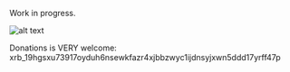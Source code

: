 Work in progress.

![alt text](https://raw.githubusercontent.com/AugustoResende/RaiLightWallet/master/src/img/current_preview.png)

Donations is VERY welcome:
xrb_19hgsxu73917oyduh6nsewkfazr4xjbbzwyc1ijdnsyjxwn5ddd17yrff47p
